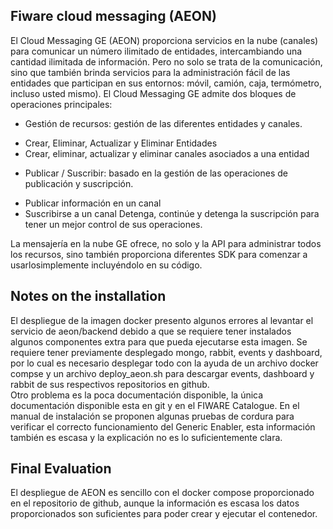 ## Fiware cloud messaging (AEON)
El Cloud Messaging GE (AEON) proporciona servicios en la nube (canales) para comunicar un número ilimitado de entidades, intercambiando una cantidad ilimitada de información. Pero no solo se trata de la comunicación, sino que también brinda servicios para la administración fácil de las entidades que participan en sus entornos: móvil, camión, caja, termómetro, incluso usted mismo).
El Cloud Messaging GE admite dos bloques de operaciones principales:
-	Gestión de recursos: gestión de las diferentes entidades y canales.
  +	Crear, Eliminar, Actualizar y Eliminar Entidades
  +	Crear, eliminar, actualizar y eliminar canales asociados a una entidad
-	Publicar / Suscribir: basado en la gestión de las operaciones de publicación y suscripción.
  +	Publicar información en un canal
  + Suscribirse a un canal Detenga, continúe y detenga la suscripción para tener un mejor control de sus operaciones.

La mensajería en la nube GE ofrece, no solo y la API para administrar todos los recursos, sino también proporciona diferentes SDK para comenzar a usarlosimplemente incluyéndolo en su código.

## Notes on the installation
El despliegue de la imagen docker presento algunos errores al levantar el servicio de aeon/backend  debido a que se requiere tener instalados algunos componentes extra para que pueda ejecutarse esta imagen.
Se requiere tener previamente desplegado mongo, rabbit, events y dashboard, por lo cual es necesario desplegar todo con la ayuda de un archivo docker compse y un archivo deploy_aeon.sh para descargar events, dashboard y rabbit de sus respectivos repositorios en github.  
Otro problema es la poca documentación disponible, la única documentación disponible esta en git y en el FIWARE Catalogue.
En el manual de instalación se proponen algunas pruebas de cordura para verificar el correcto funcionamiento del Generic Enabler, esta información también es escasa y la explicación no es lo suficientemente clara.

## Final Evaluation
El despliegue de AEON es sencillo con el docker compose proporcionado en el repositorio de github, aunque la información es escasa los datos proporcionados son suficientes para poder crear y ejecutar el contenedor. 

